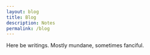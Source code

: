 ```yaml
---
layout: blog
title: Blog
description: Notes
permalink: /blog
---
```


Here be writings. Mostly mundane, sometimes fanciful.